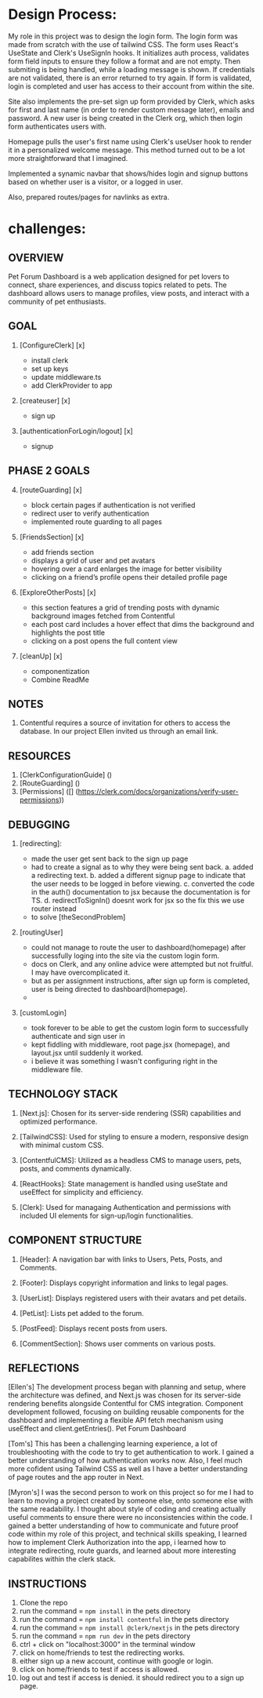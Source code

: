 # Design Process:

My role in this project was to design the login form. The login form was made from scratch with the use of tailwind CSS. The form uses React's UseState and Clerk's UseSignIn hooks. It initializes auth process, validates form field inputs to ensure they follow a format and are not empty. Then submiting is being handled, while a loading message is shown. If credentials are not validated, there is an error returned to try again. If form is validated, login is completed and user has access to their account from within the site.

Site also implements the pre-set sign up form provided by Clerk, which asks for first and last name (in order to render custom message later), emails and password. A new user is being created in the Clerk org, which then login form authenticates users with.

Homepage pulls the user's first name using Clerk's useUser hook to render it in a personalized welcome message. This method turned out to be a lot more straightforward that I imagined.

Implemented a synamic navbar that shows/hides login and signup buttons based on whether user is a visitor, or a logged in user.

Also, prepared routes/pages for navlinks as extra.

# challenges:

## OVERVIEW

Pet Forum Dashboard is a web application designed for pet lovers to connect, share experiences, and discuss topics related to pets. The dashboard allows users to manage profiles, view posts, and interact with a community of pet enthusiasts.

## GOAL

1. [ConfigureClerk] [x]

   - install clerk
   - set up keys
   - update middleware.ts
   - add ClerkProvider to app

2. [createuser] [x]

   - sign up

3. [authenticationForLogin/logout] [x]

   - signup

## PHASE 2 GOALS

4. [routeGuarding] [x]

   - block certain pages if authentication is not verified
   - redirect user to verify authentication
   - implemented route guarding to all pages

5. [FriendsSection] [x]

   - add friends section
   - displays a grid of user and pet avatars
   - hovering over a card enlarges the image for better visibility
   - clicking on a friend’s profile opens their detailed profile page

6. [ExploreOtherPosts] [x]

   - this section features a grid of trending posts with dynamic background images fetched from Contentful
   - each post card includes a hover effect that dims the background and highlights the post title
   - clicking on a post opens the full content view

7. [cleanUp] [x]
   - componentization
   - Combine ReadMe

## NOTES

1. Contentful requires a source of invitation for others to access the database. In our project Ellen invited us through an email link.

## RESOURCES

1. [ClerkConfigurationGuide] ([<the url>](https://dashboard.clerk.com/apps/app_2ty01A9vTVD3LCrGLer2GEkRqXB/instances/ins_2ty01CNuXsJYtpKWEptuqdxDDUO))
2. [RouteGuarding] ([<the url>](https://clerk.com/docs/references/nextjs/route-handlers))
3. [Permissions] ([<the url>] (https://clerk.com/docs/organizations/verify-user-permissions))

## DEBUGGING

1.  [redirecting]:

    - made the user get sent back to the sign up page
    - had to create a signal as to why they were being sent back.
      a. added a redirecting text.
      b. added a different signup page to indicate that the user needs to be logged in before viewing.
      c. converted the code in the auth() documentation to jsx because the documentation is for TS.
      d. redirectToSignIn() doesnt work for jsx so the fix this we use router instead
    - to solve [theSecondProblem]

2.  [routingUser]

    - could not manage to route the user to dashboard(homepage) after successfully loging into the site via the custom login form.
    - docs on Clerk, and any online advice were attempted but not fruitful. I may have overcomplicated it.
    - but as per assignment instructions, after sign up form is completed, user is being directed to dashboard(homepage).
    -

3.  [customLogin]
    - took forever to be able to get the custom login form to successfully authenticate and sign user in
    - kept fiddling with middleware, root page.jsx (homepage), and layout.jsx until suddenly it worked.
    - i believe it was something I wasn't configuring right in the middleware file.

## TECHNOLOGY STACK

1. [Next.js]: Chosen for its server-side rendering (SSR) capabilities and optimized performance.

2. [TailwindCSS]: Used for styling to ensure a modern, responsive design with minimal custom CSS.

3. [ContentfulCMS]: Utilized as a headless CMS to manage users, pets, posts, and comments dynamically.

4. [ReactHooks]: State management is handled using useState and useEffect for simplicity and efficiency.

5. [Clerk]: Used for managaing Authentication and permissions with included UI elements for sign-up/login functionalities.

## COMPONENT STRUCTURE

1. [Header]: A navigation bar with links to Users, Pets, Posts, and Comments.

2. [Footer]: Displays copyright information and links to legal pages.

3. [UserList]: Displays registered users with their avatars and pet details.

4. [PetList]: Lists pet added to the forum.

5. [PostFeed]: Displays recent posts from users.

6. [CommentSection]: Shows user comments on various posts.

## REFLECTIONS

[Ellen's]
The development process began with planning and setup, where the architecture was defined, and Next.js was chosen for its server-side rendering benefits alongside Contentful for CMS integration. Component development followed, focusing on building reusable components for the dashboard and implementing a flexible API fetch mechanism using useEffect and client.getEntries().
Pet Forum Dashboard

[Tom's]
This has been a challenging learning experience, a lot of troubleshooting with the code to try to get authentication to work. I gained a better understanding of how authentication works now. Also, I feel much more cofident using Tailwind CSS as well as I have a better understanding of page routes and the app router in Next.

[Myron's]
I was the second person to work on this project so for me I had to learn to moving a project created by someone else, onto someone else with the same readability. I thought about style of coding and creating actually useful comments to ensure there were no inconsistencies within the code. I gained a better understanding of how to communicate and future proof code within my role of this project, and technical skills speaking, I learned how to implement Clerk Authorization into the app, i learned how to integrate redirecting, route guards, and learned about more interesting capabilites within the clerk stack.

## INSTRUCTIONS

1. Clone the repo
2. run the command = `npm install` in the pets directory
3. run the command = `npm install contentful` in the pets directory
4. run the command = `npm install @clerk/nextjs` in the pets directory
5. run the command = `npm run dev` in the pets directory
6. ctrl + click on "localhost:3000" in the terminal window
7. click on home/friends to test the redirecting works.
8. either sign up a new account, continue with google or login.
9. click on home/friends to test if access is allowed.
10. log out and test if access is denied. it should redirect you to a sign up page.
